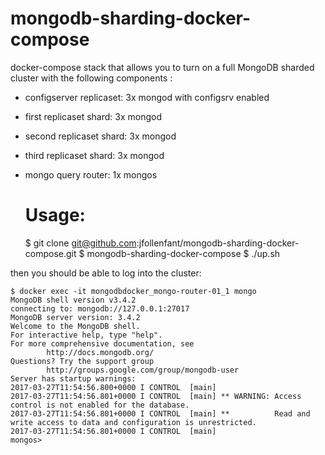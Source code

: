 # mongodb-sharding-docker-compose

docker-compose stack that allows you to turn on a full MongoDB sharded cluster with the following components :

 * configserver replicaset: 3x mongod with configsrv enabled 
 * first replicaset shard: 3x mongod 
 * second replicaset shard: 3x mongod
 * third replicaset shard: 3x mongod
 * mongo query router: 1x mongos
 
    # Usage:
    $ git clone git@github.com:jfollenfant/mongodb-sharding-docker-compose.git
    $ mongodb-sharding-docker-compose
    $ ./up.sh

then you should be able to log into the cluster:

    $ docker exec -it mongodbdocker_mongo-router-01_1 mongo
    MongoDB shell version v3.4.2
    connecting to: mongodb://127.0.0.1:27017
    MongoDB server version: 3.4.2
    Welcome to the MongoDB shell.
    For interactive help, type "help".
    For more comprehensive documentation, see
         	http://docs.mongodb.org/
    Questions? Try the support group
        	http://groups.google.com/group/mongodb-user
    Server has startup warnings:
    2017-03-27T11:54:56.800+0000 I CONTROL  [main]
    2017-03-27T11:54:56.801+0000 I CONTROL  [main] ** WARNING: Access control is not enabled for the database.
    2017-03-27T11:54:56.801+0000 I CONTROL  [main] **          Read and write access to data and configuration is unrestricted.
    2017-03-27T11:54:56.801+0000 I CONTROL  [main]
    mongos>

